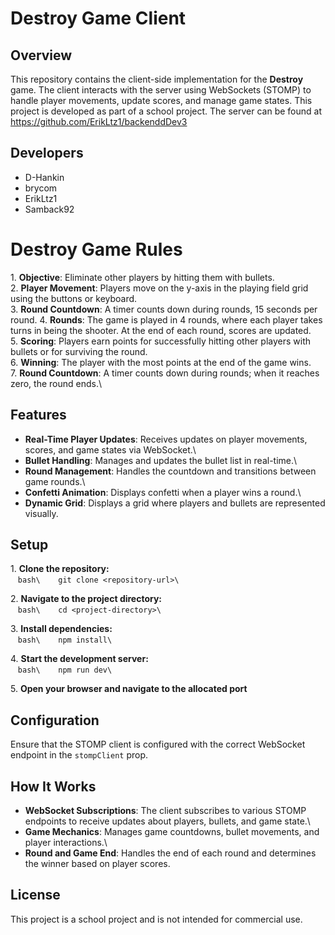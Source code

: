 # Destroy Game Client

## Overview

This repository contains the client-side implementation for the **Destroy** game. The client interacts with the server using WebSockets (STOMP) to handle player movements, update scores, and manage game states. This project is developed as part of a school project. The server can be found at https://github.com/ErikLtz1/backenddDev3

## Developers

- D-Hankin
- brycom
- ErikLtz1
- Samback92

# Destroy Game Rules

1\. **Objective**: Eliminate other players by hitting them with bullets.\
2\. **Player Movement**: Players move on the y-axis in the playing field grid using the buttons or keyboard.\
3\. **Round Countdown**: A timer counts down during rounds, 15 seconds per round.
4\. **Rounds**: The game is played in 4 rounds, where each player takes turns in being the shooter. At the end of each round, scores are updated.\
5\. **Scoring**: Players earn points for successfully hitting other players with bullets or for surviving the round.\
6\. **Winning**: The player with the most points at the end of the game wins.\
7\. **Round Countdown**: A timer counts down during rounds; when it reaches zero, the round ends.\

## Features

- **Real-Time Player Updates**: Receives updates on player movements, scores, and game states via WebSocket.\
- **Bullet Handling**: Manages and updates the bullet list in real-time.\
- **Round Management**: Handles the countdown and transitions between game rounds.\
- **Confetti Animation**: Displays confetti when a player wins a round.\
- **Dynamic Grid**: Displays a grid where players and bullets are represented visually.

## Setup

1\. **Clone the repository:**\
   ```bash\
   git clone <repository-url>\
   ```

2\. **Navigate to the project directory:**\
   ```bash\
   cd <project-directory>\
   ```

3\. **Install dependencies:**\
   ```bash\
   npm install\
   ```

4\. **Start the development server:**\
   ```bash\
   npm run dev\
   ```

5\. **Open your browser and navigate to the allocated port**

## Configuration

Ensure that the STOMP client is configured with the correct WebSocket endpoint in the `stompClient` prop.

## How It Works

- **WebSocket Subscriptions**: The client subscribes to various STOMP endpoints to receive updates about players, bullets, and game state.\
- **Game Mechanics**: Manages game countdowns, bullet movements, and player interactions.\
- **Round and Game End**: Handles the end of each round and determines the winner based on player scores.

## License

This project is a school project and is not intended for commercial use.
